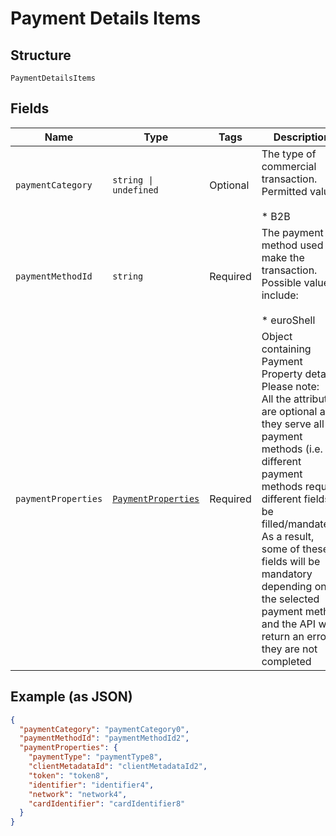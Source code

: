 
# Payment Details Items

## Structure

`PaymentDetailsItems`

## Fields

| Name | Type | Tags | Description |
|  --- | --- | --- | --- |
| `paymentCategory` | `string \| undefined` | Optional | The type of commercial transaction. Permitted value\:<br><br>* B2B |
| `paymentMethodId` | `string` | Required | The payment method used to make the transaction. Possible values include:<br><br>* euroShell |
| `paymentProperties` | [`PaymentProperties`](../../doc/models/payment-properties.md) | Required | Object containing Payment Property details Please note:<br>All the attributes are optional as they serve all payment methods (i.e. different payment methods require different fields to be filled/mandated). As a result, some of these fields will be mandatory depending on the selected payment method and the API will return an error if they are not completed |

## Example (as JSON)

```json
{
  "paymentCategory": "paymentCategory0",
  "paymentMethodId": "paymentMethodId2",
  "paymentProperties": {
    "paymentType": "paymentType8",
    "clientMetadataId": "clientMetadataId2",
    "token": "token8",
    "identifier": "identifier4",
    "network": "network4",
    "cardIdentifier": "cardIdentifier8"
  }
}
```


